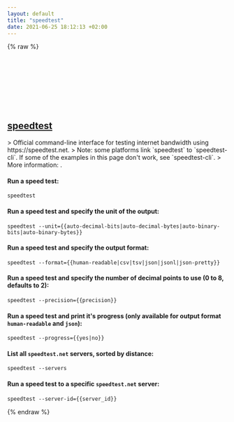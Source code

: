 ```yaml
---
layout: default
title: "speedtest"
date: 2021-06-25 18:12:13 +02:00
---
```

{% raw %}
<h2 id="speedtest">
  <a href="/en/common/speedtest.html">speedtest</a> <a href="#speedtest"><svg class="icon">
    <use href="/assets/images/unicode_sprite.svg#link" />
  </svg></a>
</h2>
> Official command-line interface for testing internet bandwidth using https://speedtest.net.
> Note: some platforms link `speedtest` to `speedtest-cli`. If some of the examples in this page don't work, see `speedtest-cli`.
> More information: <https://www.speedtest.net/apps/cli>.

#### Run a speed test:
```shell
speedtest
```
#### Run a speed test and specify the unit of the output:
```shell
speedtest --unit={{auto-decimal-bits|auto-decimal-bytes|auto-binary-bits|auto-binary-bytes}}
```
#### Run a speed test and specify the output format:
```shell
speedtest --format={{human-readable|csv|tsv|json|jsonl|json-pretty}}
```
#### Run a speed test and specify the number of decimal points to use (0 to 8, defaults to 2):
```shell
speedtest --precision={{precision}}
```
#### Run a speed test and print it's progress (only available for output format `human-readable` and `json`):
```shell
speedtest --progress={{yes|no}}
```
#### List all `speedtest.net` servers, sorted by distance:
```shell
speedtest --servers
```
#### Run a speed test to a specific `speedtest.net` server:
```shell
speedtest --server-id={{server_id}}
```
{% endraw %}